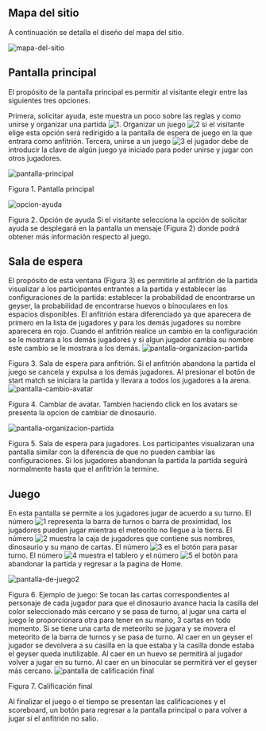 ## Mapa del sitio

A continuación se detalla el diseño del mapa del sitio.

![mapa-del-sitio](./wireframes/Aldeser-site-map.svg)

## Pantalla principal

El propósito de la pantalla principal es permitir al visitante elegir entre las siguientes tres opciones. 

Primera, solicitar ayuda, este muestra un poco sobre las reglas y como unirse y organizar una partida ![1](./numbers/1.svg). Organizar un juego ![2](./numbers/2.svg) si el visitante elige esta opción será redirigido a la pantalla de espera de juego en la que entrara como anfitrión. Tercera, unirse a un juego ![3](./numbers/3.svg) el jugador debe de introducir la clave de algún juego ya iniciado para poder unirse y jugar con otros jugadores. 

![pantalla-principal](./wireframes/home.svg)

Figura 1. Pantalla principal


![opcion-ayuda](./wireframes/help.svg)

 Figura 2. Opción de ayuda
Si el visitante selecciona la opción de solicitar ayuda se desplegará en la pantalla un mensaje (Figura 2) donde podrá obtener más información respecto al juego.

## Sala de espera

El propósito de esta ventana (Figura 3) es permitirle al anfitrión de la partida visualizar a los participantes entrantes a la partida y establecer las configuraciones de la partida: establecer la probabilidad de encontrarse un geyser, la probabilidad de encontrarse huevos o binoculares en los espacios disponibles. 
El anfitrión estara diferenciado ya que aparecera de primero en la lista de jugadores y para los demás jugadores su nombre aparecera en rojo. Cuando el anfitrión realice un cambio en la configuración se le mostrara a los demás jugadores y si algun jugador cambia su nombre este cambio se le mostrara a los demás.
![pantalla-organizacion-partida](./wireframes/waiting-roomHost.svg)


Figura 3. Sala de espera para anfitrión.
Si el anfitrión abandona la partida el juego se cancela y expulsa a los demás jugadores. Al presionar el botón de start match se iniciara la partida y llevara a todos los jugadores a la arena.
![pantalla-cambio-avatar](./wireframes/DinoChoose.svg)

Figura 4. Cambiar de avatar.
Tambien haciendo click en los avatars se presenta la opcion de cambiar de dinosaurio. 

![pantalla-organizacion-partida](./wireframes/waiting-roomPlayer.svg)

Figura 5. Sala de espera para jugadores.
Los participantes visualizaran una pantalla similar con la diferencia de que no pueden cambiar las configuraciones.
Si los jugadores abandonan la partida la partida seguirá normalmente hasta que el anfitrión la termine.
## Juego

En esta pantalla se permite a los jugadores jugar de acuerdo a su turno. El número ![1](./numbers/1.svg) representa la barra de turnos o barra de proximidad, los jugadores pueden jugar mientras el meteorito no llegue a la tierra. El número ![2](./numbers/2.svg) muestra la caja de jugadores que contiene sus nombres, dinosaurio y su mano de cartas. El número ![3](./numbers/3.svg) es el botón para pasar turno. El número ![4](./numbers/4.svg) muestra el tablero y el número ![5](./numbers/5.svg) el botón para abandonar la partida y regresar a la pagina de Home.


![pantalla-de-juego2](./wireframes/board.svg)

Figura 6.  Ejemplo de juego: 
Se tocan las cartas correspondientes al personaje de cada jugador para que el dinosaurio avance hacia la casilla del color seleccionado más cercano y se pasa de turno, al jugar una carta el juego le proporcionara otra para tener en su mano, 3 cartas en todo momento.
Si se tiene una carta de meteorito se jugara y se movera el meteorito de la barra de turnos y se pasa de turno.
 Al caer en un geyser el jugador se devolvera a su casilla en la que estaba y la casilla donde estaba el geyser queda inutilizable.
 Al caer en un huevo se permitirá al jugador volver a jugar en su turno.
 Al caer en un binocular se permitirá ver el geyser más cercano.
![pantalla de calificación final](./wireframes/after-match.svg)

Figura 7. Calificación final

Al finalizar el juego o el tiempo se presentan las calificaciones y el scoreboard, un botón para regresar a la pantalla principal o para volver a jugar si el anfitrión no salio.
